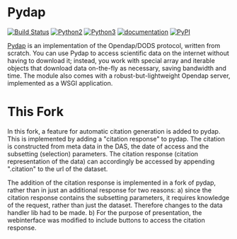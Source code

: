 Pydap
=====

[![Build Status](https://travis-ci.org/pydap/pydap.svg)](https://travis-ci.org/pydap/pydap)
[![Python2](https://img.shields.io/badge/python-2-blue.svg)](https://www.python.org/downloads/)
[![Python3](https://img.shields.io/badge/python-3-blue.svg)](https://www.python.org/downloads/)
[![documentation](https://readthedocs.org/projects/pydap/badge/?version=latest)](http://pydap.readthedocs.org/en/latest/)
[![PyPI](https://img.shields.io/pypi/v/pydap.svg?maxAge=2592000?style=plastic)](https://pypi.python.org/pypi/Pydap/)

[Pydap](http://pydap.readthedocs.io/en/latest/) is an implementation of the Opendap/DODS protocol, written from scratch. 
You can use Pydap to access scientific data on the internet without having to 
download it; instead, you work with special array and iterable objects that 
download data on-the-fly as necessary, saving bandwidth and time. The module 
also comes with a robust-but-lightweight Opendap server, implemented as a WSGI 
application.

This Fork
=====
In this fork, a feature for automatic citation generation is added to pydap. This is implemented by adding a "citation response" to pydap. The citation is constructed from meta data in the DAS, the date of access and the subsetting (selection) parameters. The citation response (citation representation of the data) can accordingly be accessed by appending ".citation" to the url of the dataset.

The addition of the citation response is implemented in a fork of pydap, rather than in just an additional response for two reasons: 
a) since the citation response contains the subsetting parameters, it requires knowledge of the request, rather than just the dataset. Therefore changes to the data handler lib had to be made.
b) For the purpose of presentation, the webinterface was modified to include buttons to access the citation response.
